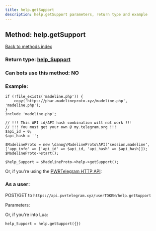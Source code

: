 ```yaml
---
title: help.getSupport
description: help.getSupport parameters, return type and example
---
```

## Method: help.getSupport  
[Back to methods index](index.md)




### Return type: [help\_Support](../types/help_Support.md)

### Can bots use this method: **NO**


### Example:


```
if (!file_exists('madeline.php')) {
    copy('https://phar.madelineproto.xyz/madeline.php', 'madeline.php');
}
include 'madeline.php';

// !!! This API id/API hash combination will not work !!!
// !!! You must get your own @ my.telegram.org !!!
$api_id = 0;
$api_hash = '';

$MadelineProto = new \danog\MadelineProto\API('session.madeline', ['app_info' => ['api_id' => $api_id, 'api_hash' => $api_hash]]);
$MadelineProto->start();

$help_Support = $MadelineProto->help->getSupport();
```

Or, if you're using the [PWRTelegram HTTP API](https://pwrtelegram.xyz):



### As a user:

POST/GET to `https://api.pwrtelegram.xyz/userTOKEN/help.getSupport`

Parameters:




Or, if you're into Lua:

```
help_Support = help.getSupport({})
```

